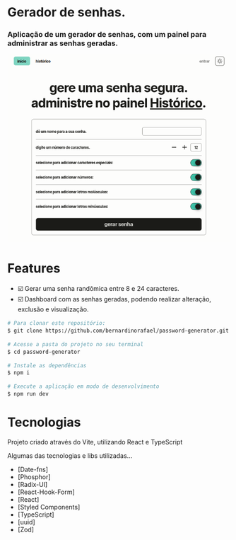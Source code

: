 # Gerador de senhas.

### Aplicação de um gerador de senhas, com um painel para administrar as senhas geradas.

![Resultado final do projeto](public/preview.png)

# Features

- ☑️ Gerar uma senha randômica entre 8 e 24 caracteres.
- ☑️ Dashboard com as senhas geradas, podendo realizar alteração, exclusão e visualização.

```bash
# Para clonar este repositório:
$ git clone https://github.com/bernardinorafael/password-generator.git
```

```bash
# Acesse a pasta do projeto no seu terminal
$ cd password-generator
```

```bash
# Instale as dependências
$ npm i
```

```bash
# Execute a aplicação em modo de desenvolvimento
$ npm run dev
```

# Tecnologias

Projeto criado através do Vite, utilizando React e TypeScript

Algumas das tecnologias e libs utilizadas...

- [Date-fns]
- [Phosphor]
- [Radix-UI]
- [React-Hook-Form]
- [React]
- [Styled Components]
- [TypeScript]
- [uuid]
- [Zod]
